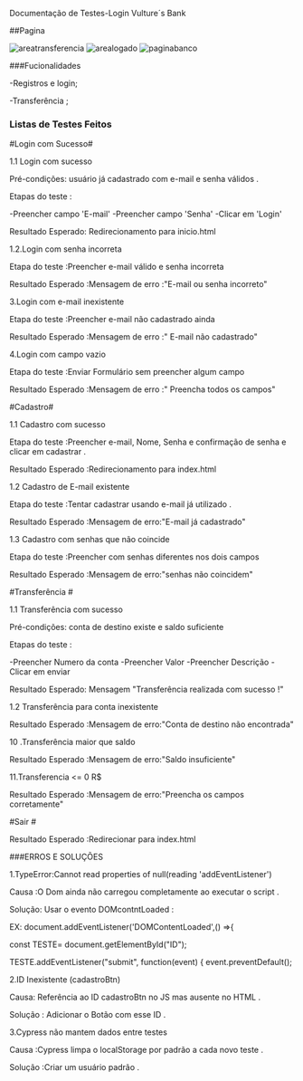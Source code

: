 
Documentação de Testes-Login Vulture´s Bank

##Pagina 

![areatransferencia](https://github.com/user-attachments/assets/e506ede1-9df5-46f9-9215-0511b62cd018)
![arealogado](https://github.com/user-attachments/assets/aee69de8-5213-4604-9f99-6ef954e1e490)
![paginabanco](https://github.com/user-attachments/assets/4bc57c56-e53d-4124-a66a-398d7b5a5acd)

###Fucionalidades 

-Registros e login;

-Transferência ;


### Listas de Testes Feitos 


#Login com Sucesso#

1.1 Login com sucesso 

Pré-condições: usuário já cadastrado com e-mail e senha válidos .

Etapas do teste :

-Preencher campo 'E-mail'
-Preencher campo 'Senha'
-Clicar em 'Login'

Resultado Esperado: Redirecionamento para inicio.html 

1.2.Login com senha incorreta 

Etapa do teste :Preencher e-mail válido e senha incorreta 

Resultado Esperado :Mensagem de erro :"E-mail ou senha incorreto"


3.Login com e-mail inexistente 

Etapa do teste :Preencher e-mail não cadastrado ainda 

Resultado Esperado :Mensagem de erro :" E-mail não cadastrado"

4.Login com campo vazio

Etapa do teste :Enviar Formulário sem preencher algum campo 

Resultado Esperado :Mensagem de erro :" Preencha todos os campos"



#Cadastro#

1.1 Cadastro com sucesso 

Etapa do teste :Preencher e-mail, Nome, Senha e confirmação de senha e clicar em cadastrar .

Resultado Esperado :Redirecionamento para index.html 


1.2 Cadastro de E-mail existente

Etapa do teste :Tentar cadastrar usando e-mail já utilizado .

Resultado Esperado :Mensagem de erro:"E-mail já cadastrado"


1.3 Cadastro com senhas que não coincide 

Etapa do teste :Preencher com senhas diferentes nos dois campos 

Resultado Esperado :Mensagem de erro:"senhas não coincidem"



#Transferência #


1.1 Transferência com sucesso

Pré-condições: conta de destino existe e saldo suficiente 

Etapas do teste :

-Preencher Numero da conta 
-Preencher Valor 
-Preencher Descrição
-Clicar em enviar 

Resultado Esperado: Mensagem "Transferência realizada com sucesso !"

1.2 Transferência para conta inexistente

Resultado Esperado :Mensagem de erro:"Conta de destino não encontrada"

10 .Transferência maior que saldo

Resultado Esperado :Mensagem de erro:"Saldo insuficiente"

11.Transferencia <=  0 R$

Resultado Esperado :Mensagem de erro:"Preencha os campos corretamente"


#Sair #

Resultado Esperado :Redirecionar para index.html



###ERROS E SOLUÇÕES 

1.TypeError:Cannot read properties of null(reading 'addEventListener')

Causa :O Dom ainda não carregou completamente ao executar o script .

Solução: Usar o evento DOMcontntLoaded :

EX:
document.addEventListener('DOMContentLoaded',() =>{

 const TESTE= document.getElementById("ID");
 
 TESTE.addEventListener("submit", function(event) {
    event.preventDefault();


2.ID Inexistente (cadastroBtn)

Causa: Referência ao ID cadastroBtn no JS mas ausente no HTML .

Solução : Adicionar o Botão com esse ID .


3.Cypress não mantem dados entre testes 

Causa :Cypress limpa o localStorage por padrão a cada novo teste .

Solução :Criar um usuário padrão .

